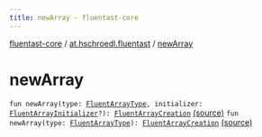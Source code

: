 ```yaml
---
title: newArray - fluentast-core
---
```


[fluentast-core](../index.html) / [at.hschroedl.fluentast](index.html) / [newArray](.)

# newArray

`fun newArray(type: `[`FluentArrayType`](../at.hschroedl.fluentast.ast.type/-fluent-array-type/index.html)`, initializer: `[`FluentArrayInitializer`](../at.hschroedl.fluentast.ast.expression/-fluent-array-initializer/index.html)`?): `[`FluentArrayCreation`](../at.hschroedl.fluentast.ast.expression/-fluent-array-creation/index.html) [(source)](http://github.com/hschroedl/fluentast/tree/master/core/at.hschroedl.fluentast/Fluentast.kt#L218)
`fun newArray(type: `[`FluentArrayType`](../at.hschroedl.fluentast.ast.type/-fluent-array-type/index.html)`): `[`FluentArrayCreation`](../at.hschroedl.fluentast.ast.expression/-fluent-array-creation/index.html) [(source)](http://github.com/hschroedl/fluentast/tree/master/core/at.hschroedl.fluentast/Fluentast.kt#L222)